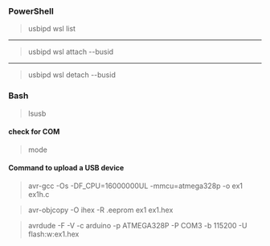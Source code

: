 ### PowerShell

> usbipd wsl list

---

> usbipd wsl attach --busid <busid>

---

> usbipd wsl detach --busid <busid>

### Bash

> lsusb

#### check for COM

> mode


#### Command to upload a USB device

> avr-gcc -Os -DF_CPU=16000000UL -mmcu=atmega328p -o ex1 ex1h.c

> avr-objcopy -O ihex -R .eeprom ex1 ex1.hex

> avrdude -F -V -c arduino -p ATMEGA328P -P COM3 -b 115200 -U flash:w:ex1.hex
